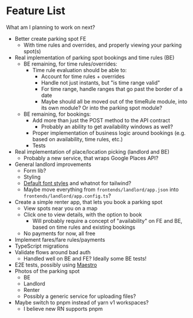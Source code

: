 # Feature List

What am I planning to work on next?

- Better create parking spot FE
  - With time rules and overrides, and properly viewing your parking spot(s)
- Real implementation of parking spot bookings and time rules (BE)
  - BE remaining, for time rules/overrides:
    - Time rule evaluation should be able to:
      - Account for time rules + overrides
      - Handle not just instants, but "is time range valid"
      - For time range, handle ranges that go past the border of a date
      - Maybe should all be moved out of the timeRule module, into its own module? Or into the parking spot module?
  - BE remaining, for bookings:
    - Add more than just the POST method to the API contract
      - Probably an ability to get availability windows as well?
    - Proper implementation of business logic around bookings (e.g. based on availability, time rules, etc.)
    - Tests
- Real implementation of place/location picking (landlord and BE)
  - Probably a new service, that wraps Google Places API?
- General landlord improvements
  - Form lib?
  - Styling
  - [Default font styles](https://tailwindcss.com/docs/font-family) and whatnot for tailwind?
  - Maybe move everything from `frontends/landlord/app.json` into `frontends/landlord/app.config.ts`?
- Create a simple renter app, that lets you book a parking spot
  - View spots near you on a map
  - Click one to view details, with the option to book
    - Will probably require a concept of "availability" on FE and BE, based on time rules and existing bookings
  - No payments for now, all free
- Implement fares/fare rules/payments
- TypeScript migrations
- Validate flows around bad auth
  - Handled well on BE and FE? Ideally some BE tests!
- E2E tests, possibly using [Maestro](https://www.mobile.dev/)
- Photos of the parking spot
  - BE
  - Landlord
  - Renter
  - Possibly a generic service for uploading files?
- Maybe switch to pnpm instead of yarn v1 workspaces?
  - I believe new RN supports pnpm
